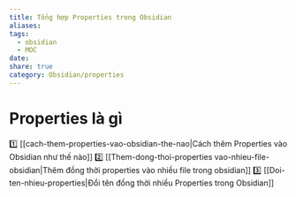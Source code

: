 ```yaml
---
title: Tổng hợp Properties trong Obsidian
aliases: 
tags:
  - obsidian
  - MOC
date: 
share: true
category: Obsidian/properties
---
```

# Properties là gì
1️⃣ [[cach-them-properties-vao-obsidian-the-nao|Cách thêm Properties vào Obsidian như thế nào]]
2️⃣ [[Them-dong-thoi-properties vao-nhieu-file-obsidian|Thêm đồng thời properties vào nhiều file trong obsidian]]
3️⃣ [[Doi-ten-nhieu-properties|Đổi tên đồng thời nhiều Properties trong Obsidian]]
